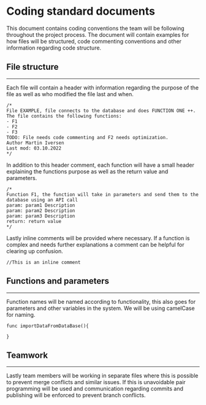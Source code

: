 # Coding standard documents

This document contains coding conventions the team will be following throughout the project process. The document will contain examples for how files will be structured, code commenting conventions and other information regarding code structure.

## File structure

---

Each file will contain a header with information regarding the purpose of the file as well as who modified the file last and when.

    /*
    File EXAMPLE, file connects to the database and does FUNCTION ONE ++. The file contains the following functions:
    - F1
    - F2
    - F3
    TODO: File needs code commenting and F2 needs optimization.
    Author Martin Iversen
    Last mod: 03.10.2022
    */

In addition to this header comment, each function will have a small header explaining the functions purpose as well as the return value and parameters.

    /*
    Function F1, the function will take in parameters and send them to the database using an API call
    param: param1 Description
    param: param2 Description
    param: param3 Description
    return: return value
    */

Lastly inline comments will be provided where necessary.
If a function is complex and needs further explanations a comment can be helpful for clearing up confusion.

    //This is an inline comment

## Functions and parameters

---

Function names will be named according to functionality, this also goes for parameters and other variables in the system. We will be using camelCase for naming.

    func importDataFromDataBase(){

    }

## Teamwork

---

Lastly team members will be working in separate files where this is possible to prevent merge conflicts and similar issues. If this is unavoidable pair programming will be used and communication regarding commits and publishing will be enforced to prevent branch conflicts.
